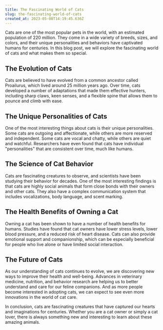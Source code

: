 ```yaml
---
title: The Fascinating World of Cats
slug: the-fascinating-world-of-cats
created_at: 2023-05-08T14:19:45.636Z
---
```


Cats are one of the most popular pets in the world, with an estimated population of 220 million. They come in a wide variety of breeds, sizes, and colors, and their unique personalities and behaviors have captivated humans for centuries. In this blog post, we will explore the fascinating world of cats and what makes them so special.

## The Evolution of Cats

Cats are believed to have evolved from a common ancestor called Proailurus, which lived around 25 million years ago. Over time, cats developed a number of adaptations that made them effective hunters, including sharp claws, keen senses, and a flexible spine that allows them to pounce and climb with ease.

## The Unique Personalities of Cats

One of the most interesting things about cats is their unique personalities. Some cats are outgoing and affectionate, while others are more reserved and independent. Some cats are vocal and chatty, while others are quiet and watchful. Researchers have even found that cats have individual "personalities" that are consistent over time, much like humans.

## The Science of Cat Behavior

Cats are fascinating creatures to observe, and scientists have been studying their behavior for decades. One of the most interesting findings is that cats are highly social animals that form close bonds with their owners and other cats. They also have a complex communication system that includes vocalizations, body language, and scent marking.

## The Health Benefits of Owning a Cat

Owning a cat has been shown to have a number of health benefits for humans. Studies have found that cat owners have lower stress levels, lower blood pressure, and a reduced risk of heart disease. Cats can also provide emotional support and companionship, which can be especially beneficial for people who live alone or have limited social interaction.

## The Future of Cats

As our understanding of cats continues to evolve, we are discovering new ways to improve their health and well-being. Advances in veterinary medicine, nutrition, and behavior research are helping us to better understand and care for our feline companions. And as more people become interested in adopting cats, we can expect to see even more innovations in the world of cat care.

In conclusion, cats are fascinating creatures that have captured our hearts and imaginations for centuries. Whether you are a cat owner or simply a cat lover, there is always something new and interesting to learn about these amazing animals.